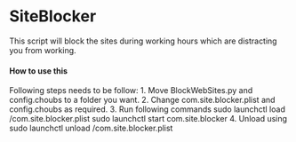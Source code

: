 # SiteBlocker
This script will block the sites during working hours which are distracting you from working.

#### How to use this
Following steps needs to be follow:
	1. Move BlockWebSites.py and config.choubs to a folder you want.
	2. Change com.site.blocker.plist and config.choubs as required.
	3. Run following commands
		sudo launchctl load <folder>/com.site.blocker.plist
		sudo launchctl start com.site.blocker
	4. Unload using
		sudo launchctl unload <folder>/com.site.blocker.plist
